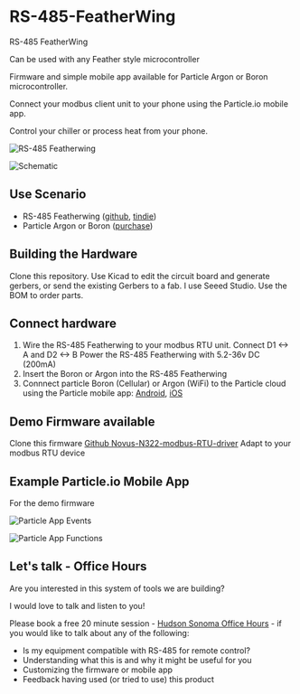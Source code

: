 # RS-485-FeatherWing
RS-485 FeatherWing

Can be used with any Feather style microcontroller

Firmware and simple mobile app available for Particle Argon or Boron microcontroller.

Connect your modbus client unit to your phone using the Particle.io mobile app.

Control your chiller or process heat from your phone.

![RS-485 Featherwing](img/MRv0.8_ARGON.JPG)

![Schematic](img/24v-modbus-controller-schematic.png)

## Use Scenario

* RS-485 Featherwing ([github](https://github.com/timshac/RS-485-FeatherWing), [tindie](https://www.tindie.com/products/hudsonsonoma/rs-485-modbus-controller-with-mobile-app/))
* Particle Argon or Boron ([purchase](https://store.particle.io/collections/gen-3))

## Building the Hardware

Clone this repository. Use Kicad to edit the circuit board and generate gerbers, or send the existing Gerbers to a fab. I use Seeed Studio.
Use the BOM to order parts.

## Connect hardware

1. Wire the RS-485 Featherwing to your modbus RTU unit.  Connect D1 <-> A and D2 <-> B
Power the RS-485 Featherwing with 5.2-36v DC (200mA)
2. Insert the Boron or Argon into the RS-485 Featherwing
3. Connnect particle Boron (Cellular) or Argon (WiFi) to the Particle cloud using the Particle mobile app: [Android](https://play.google.com/store/apps/details?id=io.particle.android.app), [iOS](https://apps.apple.com/us/app/particle-iot/id991459054)


## Demo Firmware available

Clone this firmware
[Github Novus-N322-modbus-RTU-driver](https://github.com/timshac/Novus-N322-modbus-RTU-driver)
Adapt to your modbus RTU device

## Example Particle.io Mobile App

For the demo firmware

![Particle App Events](img/events.PNG)

![Particle App Functions](img/functions.jpeg)

## Let's talk - Office Hours

Are you interested in this system of tools we are building? 

I would love to talk and listen to you!

Please book a free 20 minute session - [Hudson Sonoma Office Hours](https://calendly.com/twbishop/hudson-sonoma-office-hours) - if you would like to talk about any of the following:

* Is my equipment compatible with RS-485 for remote control?
* Understanding what this is and why it might be useful for you
* Customizing the firmware or mobile app
* Feedback having used (or tried to use) this product